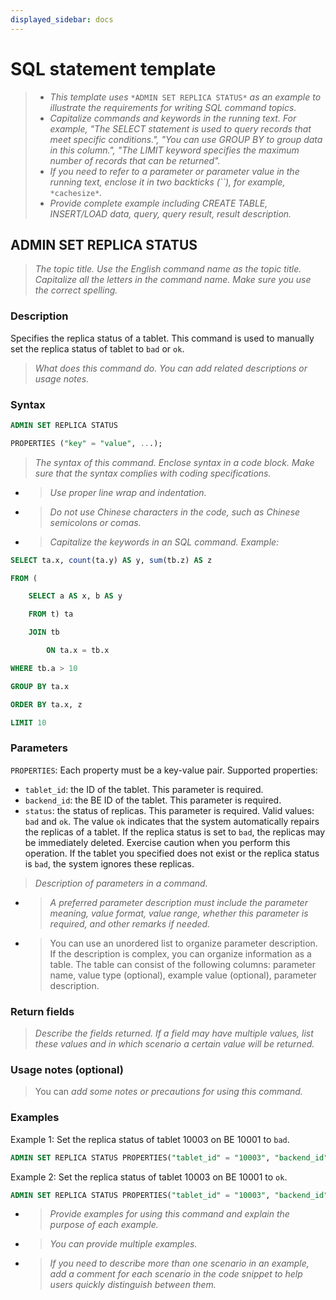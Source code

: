 ```yaml
---
displayed_sidebar: docs
---
```


# SQL statement template

> - *This template uses* `*ADMIN SET REPLICA STATUS*` *as an example to illustrate the requirements for writing SQL command topics.*
> - *Capitalize commands and keywords in the running text. For example, "The SELECT statement is used to query records that meet specific conditions.", "You can use GROUP BY to group data in this column.", "The LIMIT keyword specifies the maximum number of records that can be returned".*
> - *If you need to refer to a parameter or parameter value in the running text, enclose it in two backticks (``), for example,* `*cachesize*`*.*
> - *Provide complete example including CREATE TABLE, INSERT/LOAD data, query, query result, result description.*

## ADMIN SET REPLICA STATUS

> *The topic title. Use the English command name as the topic title. Capitalize all the letters in the command* *name. Make sure you use the correct spelling.*

### Description

Specifies the replica status of a tablet. This command is used to manually set the replica status of tablet to `bad` or `ok`.

> *What does this command do. You can add related descriptions or usage notes.*

### Syntax

```SQL
ADMIN SET REPLICA STATUS

PROPERTIES ("key" = "value", ...);
```

> *The syntax of this command. Enclose syntax in a code block. Make sure that the syntax complies with coding specifications.*

- > *Use proper line wrap and indentation.*

- > *Do not use Chinese characters in the code, such as Chinese semicolons or comas.*

- > *Capitalize the keywords in an SQL command. Example:*

```SQL
SELECT ta.x, count(ta.y) AS y, sum(tb.z) AS z

FROM (

    SELECT a AS x, b AS y

    FROM t) ta

    JOIN tb

        ON ta.x = tb.x

WHERE tb.a > 10

GROUP BY ta.x

ORDER BY ta.x, z

LIMIT 10
```

### Parameters

`PROPERTIES`: Each property must be a key-value pair. Supported properties:

- `tablet_id`: the ID of the tablet. This parameter is required.
- `backend_id`: the BE ID of the tablet. This parameter is required.
- `status`: the status of replicas. This parameter is required. Valid values: `bad` and `ok`. The value `ok` indicates that the system automatically repairs the replicas of a tablet. If the replica status is set to `bad`, the replicas may be immediately deleted. Exercise caution when you perform this operation. If the tablet you specified does not exist or the replica status is `bad`, the system ignores these replicas.

> *Description of parameters in a command.*

- > *A preferred parameter description must include the parameter meaning, value format, value range, whether this parameter is required, and other remarks if needed.*

- > You can use an unordered list to organize parameter description. If the description is complex, you can organize information as a table. The table can consist of the following columns: parameter name, value type (optional), example value (optional), parameter description.

### Return fields

> *Describe the fields returned. If a field may have multiple values, list these values and in which scenario a certain value will be returned.*

### Usage notes (optional)

> You can *add some notes or precautions for using this command.*

### Examples

Example 1: Set the replica status of tablet 10003 on BE 10001 to `bad`.

```SQL
ADMIN SET REPLICA STATUS PROPERTIES("tablet_id" = "10003", "backend_id" = "10001", "status" = "bad");
```

Example 2: Set the replica status of tablet 10003 on BE 10001 to `ok`.

```SQL
ADMIN SET REPLICA STATUS PROPERTIES("tablet_id" = "10003", "backend_id" = "10001", "status" = "ok");
```

- > *Provide examples for using this command and explain the purpose of each example.*

- > *You can provide multiple examples.*

- > *If you need to describe more than one scenario in an example, add a comment for each scenario in the code snippet to help* *users quickly distinguish between them.*
